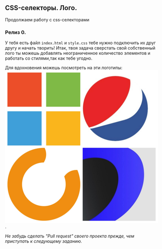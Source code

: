 ## CSS-селекторы. Лого.
Продолжаем работу с css-селекторами

### Релиз 0.
У тебя есть файл `index.html` и `style.css` тебе нужно подключить их друг другу и начать творить! Итак, твоя задача сверстать свой собственный лого ты можешь добавлять неограниченное количество элементов и работать со стилями,так как тебе угодно.

Для вдохновения можешь посмотреть на эти логотипы: 
![screenshot](readme-assets/logo.jpg).

_Не забудь сделать "Pull request" своего проекта прежде, чем приступать к следующему заданию._
